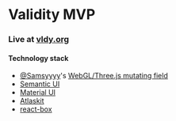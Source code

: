 # Validity MVP 
### Live at [vldy.org](https://vldy.org)

#### Technology stack

* [@Samsyyyy](https://twitter.com/Samsyyyy)'s [WebGL/Three.js mutating field](https://codepen.io/Samsy/pen/emWppX/)
* [Semantic UI](https://react.semantic-ui.com/)
* [Material UI](https://material-ui.com/)
* [Atlaskit](https://atlaskit.atlassian.com/)
* [react-box](https://github.com/truffle-box/react-box)

